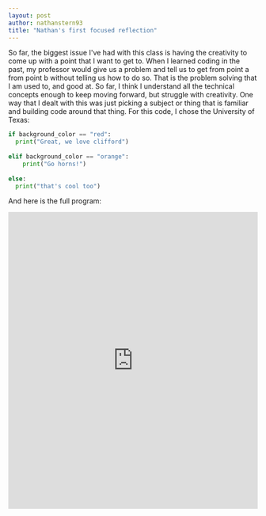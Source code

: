 ```yaml
---
layout: post
author: nathanstern93
title: "Nathan's first focused reflection"
---
```

  
So far, the biggest issue I've had with this class is having the creativity to come up with a point that I want to get to. When I learned coding in the past, my professor would give us a problem and tell us to get from point a from point b without telling us how to do so. That is the problem solving that I am used to, and good at. So far, I think I understand all the technical concepts enough to keep moving forward, but struggle with creativity. One way that I dealt with this was just picking a subject or thing that is familiar and building code around that thing. For this code, I chose the University of Texas:
  
```python
if background_color == "red":
  print("Great, we love clifford")
  
elif background_color == "orange":
    print("Go horns!")
    
else:
  print("that's cool too")
```
  
And here is the full program:
  <iframe src="https://trinket.io/embed/python/f96e7832c6" width="100%" height="600" frameborder="0" marginwidth="0" marginheight="0" allowfullscreen></iframe>

  
